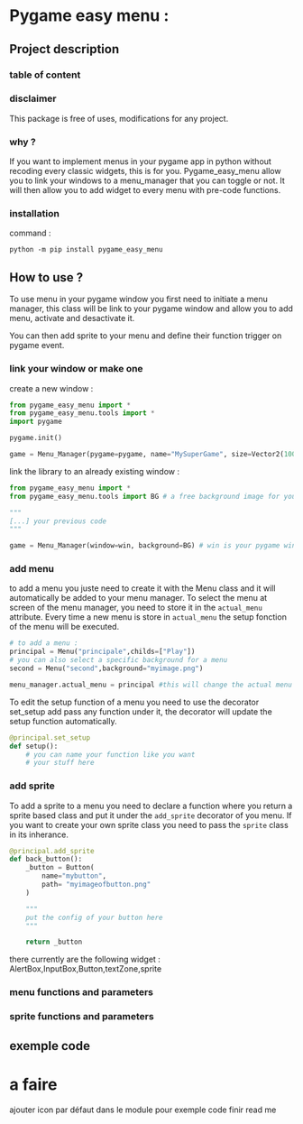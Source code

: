 # Pygame easy menu :

## Project description

### table of content

### disclaimer
This package is free of uses, modifications for any project.

### why ?
If you want to implement menus in your pygame app in python without recoding every classic widgets, this is for you. Pygame_easy_menu allow you to link your windows to a menu_manager that you can toggle or not. It will then allow you to add widget to every menu with pre-code functions.

### installation

command :
```
python -m pip install pygame_easy_menu
```

## How to use ?

To use menu in your pygame window you first need to initiate a menu manager, this class will be link to your pygame window and allow you to add menu, activate and desactivate it.

You can then add sprite to your menu and define their function trigger on pygame event.

### link your window or make one

create a new window : 
```python
from pygame_easy_menu import *
from pygame_easy_menu.tools import *
import pygame

pygame.init()

game = Menu_Manager(pygame=pygame, name="MySuperGame", size=Vector2(1000,800), background=BG)
```

link the library to an already existing window :
```python
from pygame_easy_menu import *
from pygame_easy_menu.tools import BG # a free background image for your tests

"""
[...] your previous code
"""

game = Menu_Manager(window=win, background=BG) # win is your pygame window
```

### add menu

to add a menu you juste need to create it with the Menu class and it will automatically be added to your menu manager. To select the menu at screen of the menu manager, you need to store it in the ``actual_menu`` attribute. Every time a new menu is store in ``actual_menu`` the setup fonction of the menu will be executed.

```python
# to add a menu :
principal = Menu("principale",childs=["Play"])
# you can also select a specific background for a menu
second = Menu("second",background="myimage.png")

menu_manager.actual_menu = principal #this will change the actual menu of your game, if your menu manager is running this attribute can't be empty.
```

To edit the setup function of a menu you need to use the decorator set_setup add pass any function under it, the decorator will update the setup function automatically.
```python
@principal.set_setup
def setup():
    # you can name your function like you want
    # your stuff here
```

### add sprite
To add a sprite to a menu you need to declare a function where you return a sprite based class and put it under the ``add_sprite`` decorator of you menu. If you want to create your own sprite class you need to pass the ``sprite`` class in its inherance.

```python
@principal.add_sprite
def back_button():
    _button = Button(
        name="mybutton",
        path= "myimageofbutton.png"  
    )

    """
    put the config of your button here
    """

    return _button
```

there currently are the following widget : AlertBox,InputBox,Button,textZone,sprite

### menu functions and parameters

### sprite functions and parameters

## exemple code


# a faire

ajouter icon par défaut dans le module pour exemple code
finir read me